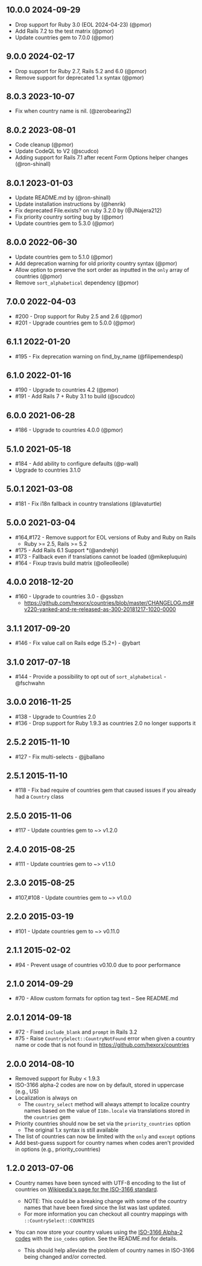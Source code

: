 ## 10.0.0 2024-09-29

* Drop support for Ruby 3.0 (EOL 2024-04-23) (@pmor)
* Add Rails 7.2 to the test matrix (@pmor)
* Update countries gem to 7.0.0 (@pmor)

## 9.0.0 2024-02-17

* Drop support for Ruby 2.7, Rails 5.2 and 6.0 (@pmor)
* Remove support for deprecated 1.x syntax (@pmor)

## 8.0.3 2023-10-07

* Fix when country name is nil. (@zerobearing2)

## 8.0.2 2023-08-01

* Code cleanup (@pmor)
* Update CodeQL to V2 (@scudco)
* Adding support for Rails 7.1 after recent Form Options helper changes (@ron-shinall)

## 8.0.1 2023-01-03

* Update README.md by (@ron-shinall)
* Update installation instructions by (@henrik)
* Fix deprecated File.exists? on ruby 3.2.0 by (@JNajera212)
* Fix priority country sorting bug by (@pmor)
* Update countries gem to 5.3.0 (@pmor)

## 8.0.0 2022-06-30

* Update countries gem to 5.1.0 (@pmor)
* Add deprecation warning for old priority country syntax (@pmor)
* Allow option to preserve the sort order as inputted in the `only` array of countries (@pmor)
* Remove `sort_alphabetical` dependency (@pmor)

## 7.0.0 2022-04-03

 * #200 - Drop support for Ruby 2.5 and 2.6 (@pmor)
 * #201 - Upgrade countries gem to 5.0.0 (@pmor)

## 6.1.1 2022-01-20

  * #195 - Fix deprecation warning on find_by_name (@filipemendespi)

## 6.1.0 2022-01-16

  * #190 - Upgrade to countries 4.2 (@pmor)
  * #191 - Add Rails 7 + Ruby 3.1 to build (@scudco)

## 6.0.0 2021-06-28

  * #186 - Upgrade to countries 4.0.0 (@pmor)

## 5.1.0 2021-05-18

  * #184 - Add ability to configure defaults (@p-wall)
  * Upgrade to countries 3.1.0

## 5.0.1 2021-03-08

  * #181 - Fix i18n fallback in country translations (@lavaturtle)

## 5.0.0 2021-03-04

  * #164,#172 - Remove support for EOL versions of Ruby and Ruby on Rails
    * Ruby >= 2.5, Rails >= 5.2
  * #175 - Add Rails 6.1 Support *(@andrehjr)
  * #173 - Fallback even if translations cannot be loaded (@mikepluquin)
  * #164 - Fixup travis build matrix (@olleolleolle)

## 4.0.0 2018-12-20

  * #160 - Upgrade to countries 3.0 - @gssbzn
    * https://github.com/hexorx/countries/blob/master/CHANGELOG.md#v220-yanked-and-re-released-as-300-20181217-1020-0000

## 3.1.1 2017-09-20

  * #146 - Fix value call on Rails edge (5.2+) - @ybart

## 3.1.0 2017-07-18

  * #144 - Provide a possibility to opt out of `sort_alphabetical` - @fschwahn

## 3.0.0 2016-11-25

  * #138 - Upgrade to Countries 2.0
  * #136 - Drop support for Ruby 1.9.3 as countries 2.0 no longer supports it

## 2.5.2 2015-11-10

  * #127 - Fix multi-selects - @jjballano

## 2.5.1 2015-11-10

  * #118 - Fix bad require of countries gem that caused issues if you
           already had a `Country` class

## 2.5.0 2015-11-06

  * #117 - Update countries gem to ~> v1.2.0

## 2.4.0 2015-08-25

  * #111 - Update countries gem to ~> v1.1.0

## 2.3.0 2015-08-25

  * #107,#108 - Update countries gem to ~> v1.0.0

## 2.2.0 2015-03-19

  * #101 - Update countries gem to ~> v0.11.0

## 2.1.1 2015-02-02

  * #94 - Prevent usage of countries v0.10.0 due to poor performance

## 2.1.0 2014-09-29

  * #70 - Allow custom formats for option tag text – See README.md

## 2.0.1 2014-09-18

  * #72 - Fixed `include_blank` and `prompt` in Rails 3.2
  * #75 - Raise `CountrySelect::CountryNotFound` error when given a country
    name or code that is not found in https://github.com/hexorx/countries

## 2.0.0 2014-08-10

  * Removed support for Ruby < 1.9.3
  * ISO-3166 alpha-2 codes are now on by default, stored in uppercase
    (e.g., US)
  * Localization is always on
    * The `country_select` method will always attempt to localize
      country names based on the value of `I18n.locale` via translations
      stored in the `countries` gem
  * Priority countries should now be set via the `priority_countries` option
    * The original 1.x syntax is still available
  * The list of countries can now be limited with the `only` and
    `except` options
  * Add best-guess support for country names when codes aren't provided
    in options (e.g., priority_countries)

## 1.2.0 2013-07-06

  * Country names have been synced with UTF-8 encoding to the list of
    countries on [Wikipedia's page for the ISO-3166 standard](https://en.wikipedia.org/wiki/ISO_3166-1).
    * NOTE: This could be a breaking change with some of the country
      names that have been fixed since the list was last updated.
    * For more information you can checkout all country mappings with
      `::CountrySelect::COUNTRIES`

  * You can now store your country values using the
    [ISO-3166 Alpha-2 codes](https://en.wikipedia.org/wiki/ISO_3166-1_alpha-2)
    with the `iso_codes` option. See the README.md for details.
    * This should help alleviate the problem of country names
      in ISO-3166 being changed and/or corrected.
